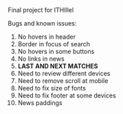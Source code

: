 Final project for ITHIllel

Bugs and known issues: 
1) No hovers in header
2) Border in focus of search
3) No hovers in some buttons
4) No links in news
6) **LAST AND NEXT MATCHES**
7) Need to review different devices
8) Need to remove scroll at mobile
9) Need to fix size of fonts
10) Need to fix footer at some devices
11) News paddings 
